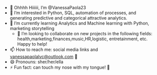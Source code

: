 - 👋 Ohhhh Hiiiiii, I’m @VanessaPaola23
- 👀 I’m interested in Python, SQL, automation of processes, and generating predictive and categorical attractive analytics.
- 🌱 I’m currently learning Analytics and Machine learning with Python, marketing storytelling
  - 💞️ I’m looking to collaborate on new projects in the following fields: health,marketing,finances,music,HR,logistic, entretainment, etc. Happy to help!
- 📫 How to reach me: social media links and vanessapaolalvc@outlook.com 💌
- 😄 Pronouns: sher/her/ella
- ⚡ Fun fact: can touch my nose with my tongue! 👅

<!---
VanessaPaola23/VanessaPaola23 is a ✨ special ✨ repository because its `README.md` (this file) appears on your GitHub profile.
You can click the Preview link to take a look at your changes.
--->
